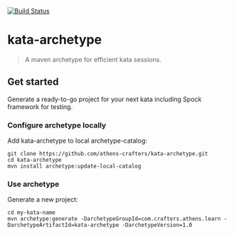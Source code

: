 [![Build Status](https://travis-ci.org/chgrivas/kata-archetype.svg?branch=master)](https://travis-ci.org/chgrivas/kata-archetype)

# kata-archetype

> A maven archetype for efficient kata sessions.

## Get started

Generate a ready-to-go project for your next kata including Spock framework for testing.

### Configure archetype locally

Add kata-archetype to local archetype-catalog:

```
git clone https://github.com/athens-crafters/kata-archetype.git
cd kata-archetype
mvn install archetype:update-local-catalog
```

### Use archetype

Generate a new project:

```
cd my-kata-name
mvn archetype:generate -DarchetypeGroupId=com.crafters.athens.learn -DarchetypeArtifactId=kata-archetype -DarchetypeVersion=1.0
```



